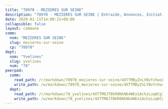 ```yaml
---
title: "78970 - MEZIERES SUR SEINE"
description: "78970 - MEZIERES SUR SEINE | Entraide, Annonces, Initiatives"
date: 2020-01-11T14:09:21+09:00
collapsible: false
layout: commune
comm:
  nom: "MEZIERES SUR SEINE"
  slug: mezieres-sur-seine
  cp: "78970"
dept:
  nom: "Yvelines"
  slug: yvelines
  num: "78"
peerpad:
  comm:
    read_path: /r/markdown/78970_mezieres-sur-seine/4XTTMByZnLYNvYchwsLtjpxxFyHd67LYPNVmFd499EH3PW1VT
    write_path: /w/markdown/78970_mezieres-sur-seine/4XTTMByZnLYNvYchwsLtjpxxFyHd67LYPNVmFd499EH3PW1VT-K3TgU8QsSjjXAVzcNW5vSwmuvDhcbRs96idn35zn6nGRrRzSx2nCTQNHHUhzij6FpNVwPTc2N971dTyLaoGgGHt1DQ77uibfJPQL8JC28achk85BBmF5cXmMciPH9Q8kZxvojnVX
  dept:
    read_path: /r/markdown/78_yvelines/4XTTM6JTBkR8NkNb4WEo1AchzLuq6Cg73ydg7w9pErcQZA13p
    write_path: /w/markdown/78_yvelines/4XTTM6JTBkR8NkNb4WEo1AchzLuq6Cg73ydg7w9pErcQZA13p-K3TgUBFRQCPZwoWqJkunXeSjdgbtU3xzUSsui8DBc3rCTw6mbo4gNvfQRdE99JD3AnVW7fzseq687LKfGWCfAPajih5ByiZ3SpFz1r449oWaDnM5BHKZTbYtf6pEhRvzWbcazhrS
---
```


